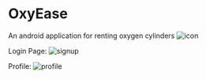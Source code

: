 # OxyEase
An android application for renting oxygen cylinders
![icon](https://user-images.githubusercontent.com/80678457/236641430-3655a765-b22f-461a-8675-570c94c0775f.jpg)

Login Page:
![signup](https://user-images.githubusercontent.com/80678457/236641485-bea90f0a-fff3-42ef-a90d-f00ad99359fd.jpg)

Profile:
![profile](https://user-images.githubusercontent.com/80678457/236641523-56d1f453-f4d2-4136-8403-b7f44f0491b0.jpg)


